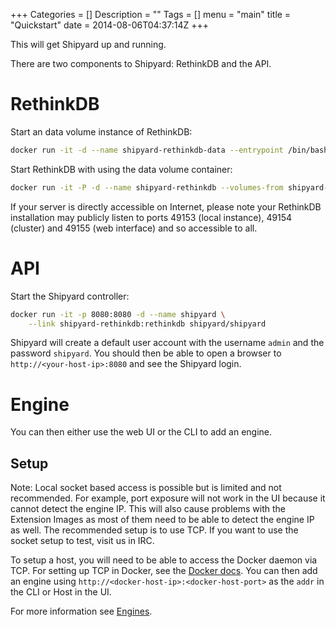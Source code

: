 +++
Categories = []
Description = ""
Tags = []
menu = "main"
title = "Quickstart"
date = 2014-08-06T04:37:14Z
+++

This will get Shipyard up and running.

There are two components to Shipyard: RethinkDB and the API.

# RethinkDB
Start an data volume instance of RethinkDB:

```bash
docker run -it -d --name shipyard-rethinkdb-data --entrypoint /bin/bash shipyard/rethinkdb -l
```

Start RethinkDB with using the data volume container:

```bash
docker run -it -P -d --name shipyard-rethinkdb --volumes-from shipyard-rethinkdb-data shipyard/rethinkdb
```

If your server is directly accessible on Internet, please note your RethinkDB installation may publicly listen to ports 49153 (local instance), 49154 (cluster) and 49155 (web interface) and so accessible to all.

# API
Start the Shipyard controller:

```bash
docker run -it -p 8080:8080 -d --name shipyard \
    --link shipyard-rethinkdb:rethinkdb shipyard/shipyard
```

Shipyard will create a default user account with the username `admin` and the password `shipyard`.  You should then be able to open a browser to `http://<your-host-ip>:8080` and see the Shipyard login.

# Engine
You can then either use the web UI or the CLI to add an engine.  

## Setup
Note: Local socket based access is possible but is limited and not recommended.  For example, port exposure will not work in the UI because it cannot detect the engine IP.  This will also cause problems with the Extension Images as most of them need to be able to detect the engine IP as well.  The recommended setup is to use TCP.  If you want to use the socket setup to test, visit us in IRC.

To setup a host, you will need to be able to access the Docker daemon via TCP.  For setting up TCP in Docker, see the [Docker docs](https://docs.docker.com/articles/basics/).  You can then add an engine using `http://<docker-host-ip>:<docker-host-port>` as the `addr` in the CLI or Host in the UI.

For more information see [Engines](/docs/engines/).
